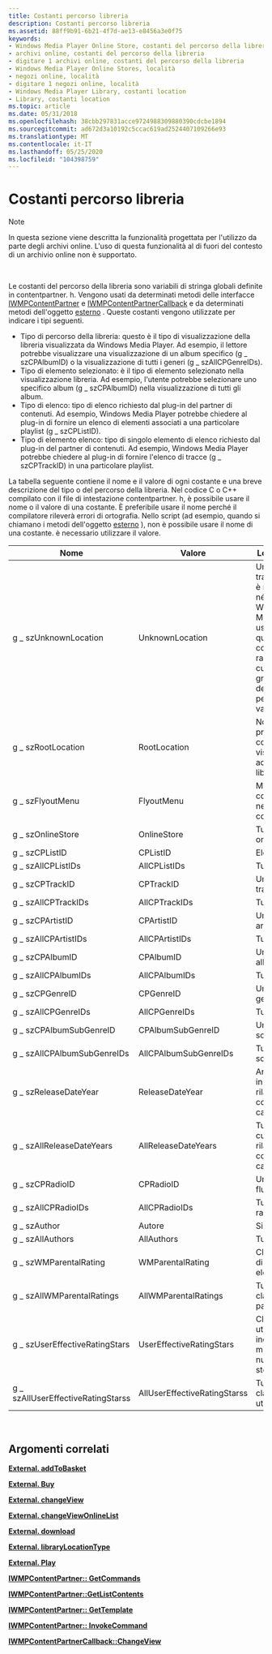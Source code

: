 ```yaml
---
title: Costanti percorso libreria
description: Costanti percorso libreria
ms.assetid: 88ff9b91-6b21-4f7d-ae13-e8456a3e0f75
keywords:
- Windows Media Player Online Store, costanti del percorso della libreria
- archivi online, costanti del percorso della libreria
- digitare 1 archivi online, costanti del percorso della libreria
- Windows Media Player Online Stores, località
- negozi online, località
- digitare 1 negozi online, località
- Windows Media Player Library, costanti location
- Library, costanti location
ms.topic: article
ms.date: 05/31/2018
ms.openlocfilehash: 38cbb297831acce9724988309880390cdcbe1894
ms.sourcegitcommit: ad672d3a10192c5ccac619ad2524407109266e93
ms.translationtype: MT
ms.contentlocale: it-IT
ms.lasthandoff: 05/25/2020
ms.locfileid: "104398759"
---
```

# <a name="library-location-constants"></a>Costanti percorso libreria

> [!Note]  
> In questa sezione viene descritta la funzionalità progettata per l'utilizzo da parte degli archivi online. L'uso di questa funzionalità al di fuori del contesto di un archivio online non è supportato.

 

Le costanti del percorso della libreria sono variabili di stringa globali definite in contentpartner. h. Vengono usati da determinati metodi delle interfacce [IWMPContentPartner](/previous-versions/windows/desktop/api/contentpartner/nn-contentpartner-iwmpcontentpartner) e [IWMPContentPartnerCallback](/previous-versions/windows/desktop/api/contentpartner/nn-contentpartner-iwmpcontentpartnercallback) e da determinati metodi dell'oggetto [esterno](external-object-for-type-1-online-stores.md) . Queste costanti vengono utilizzate per indicare i tipi seguenti.

-   Tipo di percorso della libreria: questo è il tipo di visualizzazione della libreria visualizzata da Windows Media Player. Ad esempio, il lettore potrebbe visualizzare una visualizzazione di un album specifico (g \_ szCPAlbumID) o la visualizzazione di tutti i generi (g \_ szAllCPGenreIDs).
-   Tipo di elemento selezionato: è il tipo di elemento selezionato nella visualizzazione libreria. Ad esempio, l'utente potrebbe selezionare uno specifico album (g \_ szCPAlbumID) nella visualizzazione di tutti gli album.
-   Tipo di elenco: tipo di elenco richiesto dal plug-in del partner di contenuti. Ad esempio, Windows Media Player potrebbe chiedere al plug-in di fornire un elenco di elementi associati a una particolare playlist (g \_ szCPListID).
-   Tipo di elemento elenco: tipo di singolo elemento di elenco richiesto dal plug-in del partner di contenuti. Ad esempio, Windows Media Player potrebbe chiedere al plug-in di fornire l'elenco di tracce (g \_ szCPTrackID) in una particolare playlist.

La tabella seguente contiene il nome e il valore di ogni costante e una breve descrizione del tipo o del percorso della libreria. Nel codice C o C++ compilato con il file di intestazione contentpartner. h, è possibile usare il nome o il valore di una costante. È preferibile usare il nome perché il compilatore rileverà errori di ortografia. Nello script (ad esempio, quando si chiamano i metodi dell'oggetto [esterno](external-object-for-type-1-online-stores.md) ), non è possibile usare il nome di una costante. è necessario utilizzare il valore.



| Nome                              | Valore                        | Località o tipo                                                                                                                                                   |
|-----------------------------------|------------------------------|--------------------------------------------------------------------------------------------------------------------------------------------------------------------|
| g \_ szUnknownLocation              | UnknownLocation              | Un set di tracce che non è né un album né una playlist. Windows Media Player usa anche questa costante nel raro caso in cui non sia in grado di determinare un percorso valido. |
| g \_ szRootLocation                 | RootLocation                 | Nodo principale nel controllo di visualizzazione ad albero della libreria                                                                                                                      |
| g \_ szFlyoutMenu                   | FlyoutMenu                   | Menu a comparsa del negozio online corrente                                                                                                                             |
| g \_ szOnlineStore                  | OnlineStore                  | Tutti i negozi online                                                                                                                                                  |
| g \_ szCPListID                     | CPListID                     | Elenco singolo                                                                                                                                                 |
| g \_ szAllCPListIDs                 | AllCPListIDs                 | Tutti gli elenchi                                                                                                                                                          |
| g \_ szCPTrackID                    | CPTrackID                    | Una singola traccia                                                                                                                                                |
| g \_ szAllCPTrackIDs                | AllCPTrackIDs                | Tutte le tracce                                                                                                                                                         |
| g \_ szCPArtistID                   | CPArtistID                   | Un singolo artista                                                                                                                                               |
| g \_ szAllCPArtistIDs               | AllCPArtistIDs               | Tutti gli artisti                                                                                                                                                        |
| g \_ szCPAlbumID                    | CPAlbumID                    | Un singolo album                                                                                                                                                |
| g \_ szAllCPAlbumIDs                | AllCPAlbumIDs                | Tutti gli album                                                                                                                                                         |
| g \_ szCPGenreID                    | CPGenreID                    | Un singolo genere                                                                                                                                                |
| g \_ szAllCPGenreIDs                | AllCPGenreIDs                | Tutti i generi                                                                                                                                                         |
| g \_ szCPAlbumSubGenreID            | CPAlbumSubGenreID            | Un singolo sottogenere                                                                                                                                             |
| g \_ szAllCPAlbumSubGenreIDs        | AllCPAlbumSubGenreIDs        | Tutti i sottogeneri                                                                                                                                                      |
| g \_ szReleaseDateYear              | ReleaseDateYear              | Anno singolo in cui è stato rilasciato il contenuto del catalogo                                                                                                               |
| g \_ szAllReleaseDateYears          | AllReleaseDateYears          | Tutti gli anni in cui è stato rilasciato il contenuto del catalogo                                                                                                                        |
| g \_ szCPRadioID                    | CPRadioID                    | Un singolo flusso di radio                                                                                                                                         |
| g \_ szAllCPRadioIDs                | AllCPRadioIDs                | Tutti i flussi radio                                                                                                                                                  |
| g \_ szAuthor                       | Autore                       | Singolo autore                                                                                                                                               |
| g \_ szAllAuthors                   | AllAuthors                   | Tutti gli autori                                                                                                                                                        |
| g \_ szWMParentalRating             | WMParentalRating             | Classificazione di singoli elementi padre                                                                                                                                      |
| g \_ szAllWMParentalRatings         | AllWMParentalRatings         | Tutte le classificazioni parentali                                                                                                                                               |
| g \_ szUserEffectiveRatingStars     | UserEffectiveRatingStars     | Classificazione utente individuale, misurata come numero di stelle                                                                                                           |
| g \_ szAllUserEffectiveRatingStarss | AllUserEffectiveRatingStarss | Tutte le classificazioni utente                                                                                                                                                   |



 

## <a name="related-topics"></a>Argomenti correlati

<dl> <dt>

[**External. addToBasket**](external-addtobasket.md)
</dt> <dt>

[**External. Buy**](external-buy.md)
</dt> <dt>

[**External. changeView**](external-changeview.md)
</dt> <dt>

[**External. changeViewOnlineList**](external-changeviewonlinelist.md)
</dt> <dt>

[**External. download**](external-download.md)
</dt> <dt>

[**External. libraryLocationType**](external-librarylocationtype.md)
</dt> <dt>

[**External. Play**](external-play.md)
</dt> <dt>

[**IWMPContentPartner:: GetCommands**](/previous-versions/windows/desktop/api/contentpartner/nf-contentpartner-iwmpcontentpartner-getcommands)
</dt> <dt>

[**IWMPContentPartner::GetListContents**](/previous-versions/windows/desktop/api/contentpartner/nf-contentpartner-iwmpcontentpartner-getlistcontents)
</dt> <dt>

[**IWMPContentPartner:: GetTemplate**](/previous-versions/windows/desktop/api/contentpartner/nf-contentpartner-iwmpcontentpartner-gettemplate)
</dt> <dt>

[**IWMPContentPartner:: InvokeCommand**](/previous-versions/windows/desktop/api/contentpartner/nf-contentpartner-iwmpcontentpartner-invokecommand)
</dt> <dt>

[**IWMPContentPartnerCallback::ChangeView**](/previous-versions/windows/desktop/api/contentpartner/nf-contentpartner-iwmpcontentpartnercallback-changeview)
</dt> </dl>

 

 




